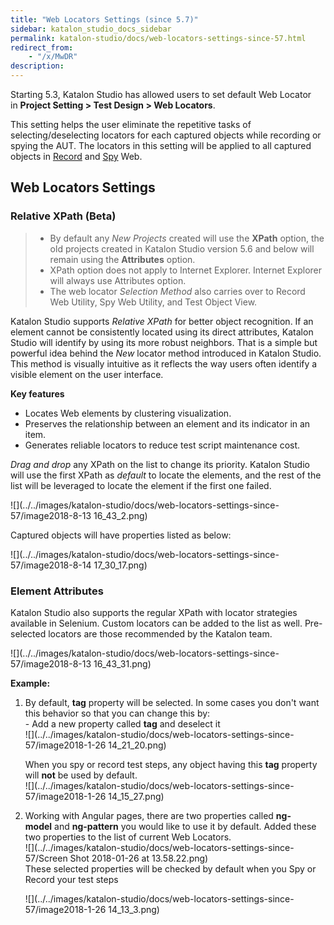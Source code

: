 ```yaml
---
title: "Web Locators Settings (since 5.7)" 
sidebar: katalon_studio_docs_sidebar
permalink: katalon-studio/docs/web-locators-settings-since-57.html 
redirect_from:
    - "/x/MwDR"
description: 
---
```

Starting 5.3, Katalon Studio has allowed users to set default Web Locator in **Project Setting **>** Test Design **>** Web Locators**.

This setting helps the user eliminate the repetitive tasks of selecting/deselecting locators for each captured objects while recording or spying the AUT. The locators in this setting will be applied to all captured objects in [Record](/display/KD/Record+Web+Utility) and [Spy](/display/KD/Spy+Web+Utility) Web. 

Web Locators Settings
---------------------

### Relative XPath (Beta)

> *   By default any _New Projects_ created will use the **XPath** option, the old projects created in Katalon Studio version 5.6 and below will remain using the **Attributes** option.
> *   XPath option does not apply to Internet Explorer. Internet Explorer will always use Attributes option.
> *   The web locator _Selection Method_ also carries over to Record Web Utility, Spy Web Utility, and Test Object View.

Katalon Studio supports _Relative XPath_ for better object recognition. If an element cannot be consistently located using its direct attributes, Katalon Studio will identify by using its more robust neighbors. That is a simple but powerful idea behind the _New_ locator method introduced in Katalon Studio. This method is visually intuitive as it reflects the way users often identify a visible element on the user interface.

**Key features**

*   Locates Web elements by clustering visualization.
*   Preserves the relationship between an element and its indicator in an item. 
*   Generates reliable locators to reduce test script maintenance cost.

_Drag and drop_ any XPath on the list to change its priority. Katalon Studio will use the first XPath as _default_ to locate the elements, and the rest of the list will be leveraged to locate the element if the first one failed.

![](../../images/katalon-studio/docs/web-locators-settings-since-57/image2018-8-13 16_43_2.png)

Captured objects will have properties listed as below:

![](../../images/katalon-studio/docs/web-locators-settings-since-57/image2018-8-14 17_30_17.png)

### Element Attributes

Katalon Studio also supports the regular XPath with locator strategies available in Selenium. Custom locators can be added to the list as well. Pre-selected locators are those recommended by the Katalon team.

![](../../images/katalon-studio/docs/web-locators-settings-since-57/image2018-8-13 16_43_31.png)

**Example:**

1.  By default, **tag** property will be selected. In some cases you don't want this behavior so that you can change this by:   
    - Add a new property called **tag** and deselect it  
    ![](../../images/katalon-studio/docs/web-locators-settings-since-57/image2018-1-26 14_21_20.png)  
      
    When you spy or record test steps, any object having this **tag** property will **not** be used by default.  
    ![](../../images/katalon-studio/docs/web-locators-settings-since-57/image2018-1-26 14_15_27.png)  
      
    
2.  Working with Angular pages, there are two properties called **ng-model** and **ng-pattern** you would like to use it by default. Added these two properties to the list of current Web Locators.  
    ![](../../images/katalon-studio/docs/web-locators-settings-since-57/Screen Shot 2018-01-26 at 13.58.22.png)  
    These selected properties will be checked by default when you Spy or Record your test steps  
      
    ![](../../images/katalon-studio/docs/web-locators-settings-since-57/image2018-1-26 14_13_3.png)